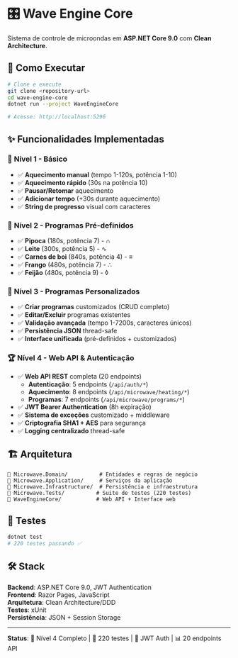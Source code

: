 # 🎛️ Wave Engine Core

Sistema de controle de microondas em **ASP.NET Core 9.0** com **Clean Architecture**.

## 🚀 Como Executar

```bash
# Clone e execute
git clone <repository-url>
cd wave-engine-core
dotnet run --project WaveEngineCore

# Acesse: http://localhost:5296
```

## ✨ Funcionalidades Implementadas

### 🥇 **Nível 1 - Básico**

- ✅ **Aquecimento manual** (tempo 1-120s, potência 1-10)
- ✅ **Aquecimento rápido** (30s na potência 10)
- ✅ **Pausar/Retomar** aquecimento
- ✅ **Adicionar tempo** (+30s durante aquecimento)
- ✅ **String de progresso** visual com caracteres

### 🥈 **Nível 2 - Programas Pré-definidos**

- ✅ **Pipoca** (180s, potência 7) - ∩
- ✅ **Leite** (300s, potência 5) - ∿
- ✅ **Carnes de boi** (840s, potência 4) - ≡
- ✅ **Frango** (480s, potência 7) - ∴
- ✅ **Feijão** (480s, potência 9) - ◊

### 🥉 **Nível 3 - Programas Personalizados**

- ✅ **Criar programas** customizados (CRUD completo)
- ✅ **Editar/Excluir** programas existentes
- ✅ **Validação avançada** (tempo 1-7200s, caracteres únicos)
- ✅ **Persistência JSON** thread-safe
- ✅ **Interface unificada** (pré-definidos + customizados)

### 🏆 **Nível 4 - Web API & Autenticação**

- ✅ **Web API REST** completa (20 endpoints)
  - **Autenticação**: 5 endpoints (`/api/auth/*`)
  - **Aquecimento**: 8 endpoints (`/api/microwave/heating/*`)
  - **Programas**: 7 endpoints (`/api/microwave/programs/*`)
- ✅ **JWT Bearer Authentication** (8h expiração)
- ✅ **Sistema de exceções** customizado + middleware
- ✅ **Criptografia SHA1 + AES** para segurança
- ✅ **Logging centralizado** thread-safe

## 🏗️ Arquitetura

```
📁 Microwave.Domain/          # Entidades e regras de negócio
📁 Microwave.Application/     # Serviços da aplicação
📁 Microwave.Infrastructure/  # Persistência e infraestrutura
📁 Microwave.Tests/          # Suite de testes (220 testes)
📁 WaveEngineCore/           # Web API + Interface web
```

## 🧪 Testes

```bash
dotnet test
# 220 testes passando ✅
```

## 🛠️ Stack

**Backend**: ASP.NET Core 9.0, JWT Authentication  
**Frontend**: Razor Pages, JavaScript  
**Arquitetura**: Clean Architecture/DDD  
**Testes**: xUnit  
**Persistência**: JSON + Session Storage

---

**Status**: 🚀 Nível 4 Completo | 🧪 220 testes | 🔐 JWT Auth | 📊 20 endpoints API
